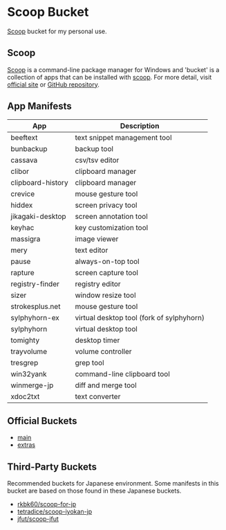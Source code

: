 # Scoop Bucket

[Scoop](https://scoop.sh/) bucket for my personal use.


## Scoop

[Scoop](https://scoop.sh/) is a command-line package manager for Windows and 'bucket' is a collection of apps that can be installed with [scoop](https://scoop.sh/).
For more detail, visit [official site](https://scoop.sh/) or [GitHub repository](https://github.com/lukesampson/scoop).


## App Manifests

|        App        |                Description                |
| ----------------- | ----------------------------------------- |
| beeftext          | text snippet management tool              |
| bunbackup         | backup tool                               |
| cassava           | csv/tsv editor                            |
| clibor            | clipboard manager                         |
| clipboard-history | clipboard manager                         |
| crevice           | mouse gesture tool                        |
| hiddex            | screen privacy tool                       |
| jikagaki-desktop  | screen annotation tool                    |
| keyhac            | key customization tool                    |
| massigra          | image viewer                              |
| mery              | text editor                               |
| pause             | always-on-top tool                        |
| rapture           | screen capture tool                       |
| registry-finder   | registry editor                           |
| sizer             | window resize tool                        |
| strokesplus.net   | mouse gesture tool                        |
| sylphyhorn-ex     | virtual desktop tool (fork of sylphyhorn) |
| sylphyhorn        | virtual desktop tool                      |
| tomighty          | desktop timer                             |
| trayvolume        | volume controller                         |
| tresgrep          | grep tool                                 |
| win32yank         | command-line clipboard tool               |
| winmerge-jp       | diff and merge tool                       |
| xdoc2txt          | text converter                            |


## Official Buckets

* [main](https://github.com/ScoopInstaller/Main)
* [extras](https://github.com/lukesampson/scoop-extras)


## Third-Party Buckets

Recommended buckets for Japanese environment.
Some manifests in this bucket are based on those found in these Japanese buckets.

* [rkbk60/scoop-for-jp](https://github.com/rkbk60/scoop-for-jp)
* [tetradice/scoop-iyokan-jp](https://github.com/tetradice/scoop-iyokan-jp)
* [jfut/scoop-jfut](https://github.com/jfut/scoop-jfut)
